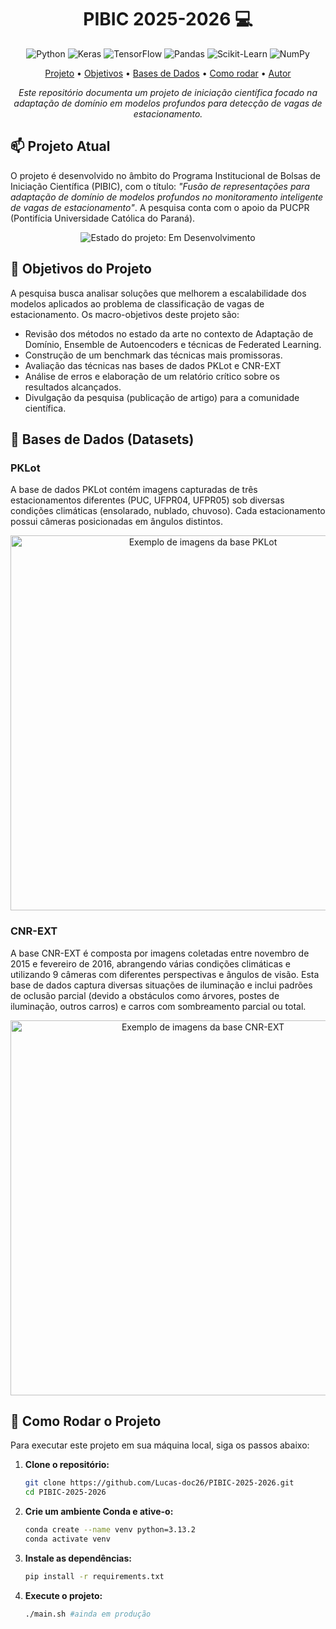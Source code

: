 <h1 align="center" style="font-weight: bold;">PIBIC 2025-2026 💻</h1>

<p align="center">
    <img src="https://img.shields.io/badge/python-3670A0?style=for-the-badge&logo=python&logoColor=ffdd54" alt="Python"/>
    <img src="https://img.shields.io/badge/Keras-%23D00000.svg?style=for-the-badge&logo=Keras&logoColor=white" alt="Keras"/>
    <img src="https://img.shields.io/badge/TensorFlow-%23FF6F00.svg?style=for-the-badge&logo=TensorFlow&logoColor=white" alt="TensorFlow"/>
    <img src="https://img.shields.io/badge/pandas-%23150458.svg?style=for-the-badge&logo=pandas&logoColor=white" alt="Pandas"/>
    <img src="https://img.shields.io/badge/scikit--learn-%23F7931E.svg?style=for-the-badge&logo=scikit-learn&logoColor=white" alt="Scikit-Learn"/>
    <img src="https://img.shields.io/badge/numpy-%23013243.svg?style=for-the-badge&logo=numpy&logoColor=white" alt="NumPy"/>
</p>

<p align="center">
  <a href="#projeto">Projeto</a> •
  <a href="#objetivos">Objetivos</a> • 
  <a href="#datasets">Bases de Dados</a> •
  <a href="#rodar">Como rodar</a> •
  <a href="#autor">Autor</a> 
</p>

<p align="center">
  <i>Este repositório documenta um projeto de iniciação científica focado na adaptação de domínio em modelos profundos para detecção de vagas de estacionamento.</i>
</p>


<h2 id="projeto">📫 Projeto Atual</h2>

O projeto é desenvolvido no âmbito do Programa Institucional de Bolsas de Iniciação Científica (PIBIC), com o título: <em>"Fusão de representações para adaptação de domínio de modelos profundos no monitoramento inteligente de vagas de estacionamento"</em>. A pesquisa conta com o apoio da PUCPR (Pontifícia Universidade Católica do Paraná).

<p align="center">
  <img src="https://img.shields.io/badge/Estado:-Em%20Desenvolvimento-yellow?style=for-the-badge" alt="Estado do projeto: Em Desenvolvimento"/>
</p>


<h2 id="objetivos">🚀 Objetivos do Projeto</h2>

A pesquisa busca analisar soluções que melhorem a escalabilidade dos modelos aplicados ao problema de classificação de vagas de estacionamento. Os macro-objetivos deste projeto são:

<ul>
    <li>Revisão dos métodos no estado da arte no contexto de Adaptação de Domínio, Ensemble de Autoencoders e técnicas de Federated Learning.</li>
    <li>Construção de um benchmark das técnicas mais promissoras.</li>
    <li>Avaliação das técnicas nas bases de dados PKLot e CNR-EXT</li>
    <li>Análise de erros e elaboração de um relatório crítico sobre os resultados alcançados.</li>
    <li>Divulgação da pesquisa (publicação de artigo) para a comunidade científica.</li>
</ul>


<h2 id="datasets">📍 Bases de Dados (Datasets)</h2>

<h3>PKLot</h3>
<p>A base de dados PKLot contém imagens capturadas de três estacionamentos diferentes (PUC, UFPR04, UFPR05) sob diversas condições climáticas (ensolarado, nublado, chuvoso). Cada estacionamento possui câmeras posicionadas em ângulos distintos.</p>
<p align="center">
  <img src="https://ars.els-cdn.com/content/image/1-s2.0-S0957417422002032-gr1.jpg" alt="Exemplo de imagens da base PKLot" width="600px">
</p>


<h3>CNR-EXT</h3>
<p>A base CNR-EXT é composta por imagens coletadas entre novembro de 2015 e fevereiro de 2016, abrangendo várias condições climáticas e utilizando 9 câmeras com diferentes perspectivas e ângulos de visão. Esta base de dados captura diversas situações de iluminação e inclui padrões de oclusão parcial (devido a obstáculos como árvores, postes de iluminação, outros carros) e carros com sombreamento parcial ou total.</p>
<p align="center">
  <img src="https://www.researchgate.net/profile/Razib-Iqbal/publication/357722449/figure/fig1/AS:1147004549894144@1650478603121/mage-samples-from-the-CNRPark-EXT-and-PKLot-datasets.ppm" alt="Exemplo de imagens da base CNR-EXT" width="600px">
</p>

<h2 id="rodar">🚀 Como Rodar o Projeto</h2>

Para executar este projeto em sua máquina local, siga os passos abaixo:

1.  **Clone o repositório:**
    ```bash
    git clone https://github.com/Lucas-doc26/PIBIC-2025-2026.git
    cd PIBIC-2025-2026
    ```

2.  **Crie um ambiente Conda e ative-o:**
    ```bash
    conda create --name venv python=3.13.2
    conda activate venv
    ```

3.  **Instale as dependências:**
    ```bash
    pip install -r requirements.txt
    ```

4.  **Execute o projeto:**
    ```bash
    ./main.sh #ainda em produção 
    ```
</table>
